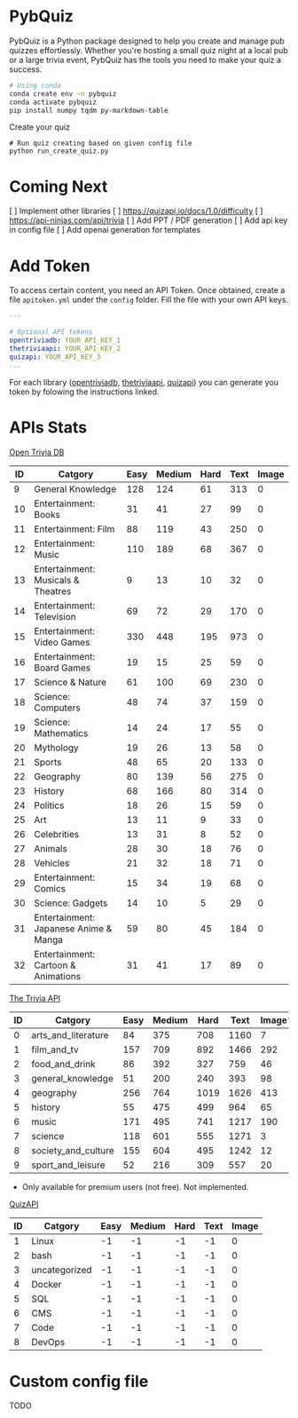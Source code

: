 # PybQuiz

PybQuiz is a Python package designed to help you create and manage pub quizzes effortlessly. Whether you're hosting a small quiz night at a local pub or a large trivia event, PybQuiz has the tools you need to make your quiz a success.


```bash
# Using conda
conda create env -n pybquiz
conda activate pybquiz
pip install numpy tqdm py-markdown-table
```

Create your quiz

```
# Run quiz creating based on given config file
python run_create_quiz.py
```

# Coming Next

[ ] Implement other libraries
    [ ] https://quizapi.io/docs/1.0/difficulty
    [ ] https://api-ninjas.com/api/trivia
[ ] Add PPT / PDF generation
[ ] Add api key in config file
[ ] Add openai generation for templates


# Add Token


To access certain content, you need an API Token. Once obtained, create a file `apitoken.yml` under the `config` folder. Fill the file with your own API keys. 

```yml
---

# Optional API tokens
opentriviadb: YOUR_API_KEY_1
thetriviaapi: YOUR_API_KEY_2
quizapi: YOUR_API_KEY_3
...
```

For each library ([opentriviadb](https://opentdb.com/api_config.php), [thetriviaapi](https://the-trivia-api.com/license/), [quizapi](https://quizapi.io/clientarea/settings/token)) you can generate you token by folowing the instructions linked.


# APIs Stats

[Open Trivia DB](https://opentdb.com/)

|ID|               Catgory               |Easy|Medium|Hard|Text|Image|
|--|-------------------------------------|----|------|----|----|-----|
| 9|          General Knowledge          | 128|  124 | 61 | 313|  0  |
|10|         Entertainment: Books        | 31 |  41  | 27 | 99 |  0  |
|11|         Entertainment: Film         | 88 |  119 | 43 | 250|  0  |
|12|         Entertainment: Music        | 110|  189 | 68 | 367|  0  |
|13|  Entertainment: Musicals & Theatres |  9 |  13  | 10 | 32 |  0  |
|14|      Entertainment: Television      | 69 |  72  | 29 | 170|  0  |
|15|      Entertainment: Video Games     | 330|  448 | 195| 973|  0  |
|16|      Entertainment: Board Games     | 19 |  15  | 25 | 59 |  0  |
|17|           Science & Nature          | 61 |  100 | 69 | 230|  0  |
|18|          Science: Computers         | 48 |  74  | 37 | 159|  0  |
|19|         Science: Mathematics        | 14 |  24  | 17 | 55 |  0  |
|20|              Mythology              | 19 |  26  | 13 | 58 |  0  |
|21|                Sports               | 48 |  65  | 20 | 133|  0  |
|22|              Geography              | 80 |  139 | 56 | 275|  0  |
|23|               History               | 68 |  166 | 80 | 314|  0  |
|24|               Politics              | 18 |  26  | 15 | 59 |  0  |
|25|                 Art                 | 13 |  11  |  9 | 33 |  0  |
|26|             Celebrities             | 13 |  31  |  8 | 52 |  0  |
|27|               Animals               | 28 |  30  | 18 | 76 |  0  |
|28|               Vehicles              | 21 |  32  | 18 | 71 |  0  |
|29|        Entertainment: Comics        | 15 |  34  | 19 | 68 |  0  |
|30|           Science: Gadgets          | 14 |  10  |  5 | 29 |  0  |
|31|Entertainment: Japanese Anime & Manga| 59 |  80  | 45 | 184|  0  |
|32| Entertainment: Cartoon & Animations | 31 |  41  | 17 | 89 |  0  |

[The Trivia API](https://the-trivia-api.com/)

|ID|      Catgory      |Easy|Medium|Hard|Text|Image*|
|--|-------------------|----|------|----|----|-----|
| 0|arts_and_literature| 84 |  375 | 708|1160|  7  |
| 1|    film_and_tv    | 157|  709 | 892|1466| 292 |
| 2|   food_and_drink  | 86 |  392 | 327| 759|  46 |
| 3| general_knowledge | 51 |  200 | 240| 393|  98 |
| 4|     geography     | 256|  764 |1019|1626| 413 |
| 5|      history      | 55 |  475 | 499| 964|  65 |
| 6|       music       | 171|  495 | 741|1217| 190 |
| 7|      science      | 118|  601 | 555|1271|  3  |
| 8|society_and_culture| 155|  604 | 495|1242|  12 |
| 9| sport_and_leisure | 52 |  216 | 309| 557|  20 |

* Only available for premium users (not free). Not implemented.


[QuizAPI](https://quizapi.io/)

|ID|   Catgory   |Easy|Medium|Hard|Text|Image|
|--|-------------|----|------|----|----|-----|
| 1|    Linux    | -1 |  -1  | -1 | -1 |  0  |
| 2|     bash    | -1 |  -1  | -1 | -1 |  0  |
| 3|uncategorized| -1 |  -1  | -1 | -1 |  0  |
| 4|    Docker   | -1 |  -1  | -1 | -1 |  0  |
| 5|     SQL     | -1 |  -1  | -1 | -1 |  0  |
| 6|     CMS     | -1 |  -1  | -1 | -1 |  0  |
| 7|     Code    | -1 |  -1  | -1 | -1 |  0  |
| 8|    DevOps   | -1 |  -1  | -1 | -1 |  0  |


# Custom config file

TODO